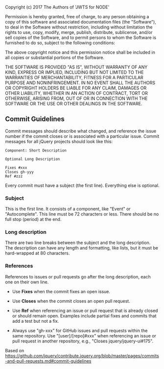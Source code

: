 Copyright (c) 2017 The Authors of 'JWTS for NODE'

Permission is hereby granted, free of charge, to any person obtaining a copy of
this software and associated documentation files (the "Software"), to deal in
the Software without restriction, including without limitation the rights to
use, copy, modify, merge, publish, distribute, sublicense, and/or sell copies of
the Software, and to permit persons to whom the Software is furnished to do so,
subject to the following conditions:

The above copyright notice and this permission notice shall be included in all
copies or substantial portions of the Software.

THE SOFTWARE IS PROVIDED "AS IS", WITHOUT WARRANTY OF ANY KIND, EXPRESS OR
IMPLIED, INCLUDING BUT NOT LIMITED TO THE WARRANTIES OF MERCHANTABILITY, FITNESS
FOR A PARTICULAR PURPOSE AND NONINFRINGEMENT. IN NO EVENT SHALL THE AUTHORS OR
COPYRIGHT HOLDERS BE LIABLE FOR ANY CLAIM, DAMAGES OR OTHER LIABILITY, WHETHER
IN AN ACTION OF CONTRACT, TORT OR OTHERWISE, ARISING FROM, OUT OF OR IN
CONNECTION WITH THE SOFTWARE OR THE USE OR OTHER DEALINGS IN THE SOFTWARE.
## Commit Guidelines

Commit messages should describe what changed, and reference the issue number if the commit closes or is associated with a particular issue. Commit messages for all jQuery projects should look like this:

```
Component: Short Description

Optional Long Description

Fixes #xxx
Closes gh-yyy
Ref #zzz
```

Every commit must have a subject (the first line). Everything else is optional.

### Subject

This is the first line. It consists of a component, like "Event" or "Autocomplete". This line must be 72 characters or less. There should be no full stop (period) at the end.

### Long description

There are two line breaks between the subject and the long description. The description can have any length and formatting, like lists, but it must be hard-wrapped at 80 characters.

### References

References to issues or pull requests go after the long description, each one on their own line.

* Use **Fixes** when the commit fixes an open issue.

* Use **Closes** when the commit closes an open pull request.

* Use **Ref** when referencing an issue or pull request that is already closed or should remain open. Examples include partial fixes and commits that add a test but not a fix.

* Always use "gh-xxx" for GitHub issues and pull requests within the same repository. Use "\[user\]/\[repo\]#xxx" when referencing an issue or pull request in another repository, e.g., "Closes jquery/jquery-ui#175".

Based on https://github.com/jquery/contribute.jquery.org/blob/master/pages/commits-and-pull-requests.md#commit-guidelines
